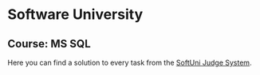 # Software University
## Course: MS SQL
Here you can find a solution to every task from the [SoftUni Judge System](https://judge.softuni.org/Contests/#!/List/ByCategory/62/CSharp-Databases-Basics-Exercises).
